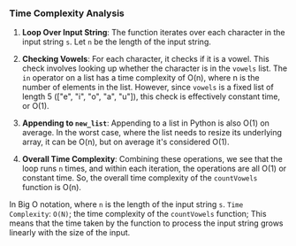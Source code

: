 ### Time Complexity Analysis

1. **Loop Over Input String**: The function iterates over each character in the input string `s`. Let `n` be the length of the input string.

2. **Checking Vowels**: For each character, it checks if it is a vowel. This check involves looking up whether the character is in the `vowels` list. The `in` operator on a list has a time complexity of O(n), where n is the number of elements in the list. However, since `vowels` is a fixed list of length 5 (["e", "i", "o", "a", "u"]), this check is effectively constant time, or O(1).

3. **Appending to `new_list`**: Appending to a list in Python is also O(1) on average. In the worst case, where the list needs to resize its underlying array, it can be O(n), but on average it's considered O(1).

4. **Overall Time Complexity**: Combining these operations, we see that the loop runs `n` times, and within each iteration, the operations are all O(1) or constant time. So, the overall time complexity of the `countVowels` function is O(n).

In Big O notation, where `n` is the length of the input string `s`.
`Time Complexity`: `O(N)`; the time complexity of the `countVowels` function; This means that the time taken by the function to process the input string grows linearly with the size of the input.
